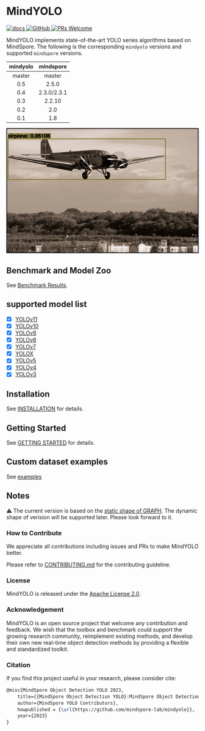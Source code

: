 # MindYOLO

<p align="left">
    <a href="https://github.com/mindspore-lab/mindyolo/blob/master/README.md">
        <img alt="docs" src="https://img.shields.io/badge/docs-latest-blue">
    </a>
    <a href="https://github.com/mindspore-lab/mindyolo/blob/master/LICENSE">
        <img alt="GitHub" src="https://img.shields.io/github/license/mindspore-lab/mindcv.svg">
    </a>
    <a href="https://github.com/mindspore-lab/mindyolo/pulls">
        <img alt="PRs Welcome" src="https://img.shields.io/badge/PRs-welcome-pink.svg">
    </a>
</p>

MindYOLO implements state-of-the-art YOLO series algorithms based on MindSpore.
The following is the corresponding `mindyolo` versions and supported `mindspore` versions.

| mindyolo |  mindspore  |
| :------: | :---------: |
|  master  |   master    |
|   0.5    |    2.5.0    |
|   0.4    | 2.3.0/2.3.1 |
|   0.3    |   2.2.10    |
|   0.2    |     2.0     |
|   0.1    |     1.8     |

<img src="https://raw.githubusercontent.com/mindspore-lab/mindyolo/master/.github/000000137950.jpg" />

## Benchmark and Model Zoo

See [Benchmark Results](benchmark_results.md).

## supported model list
- [x] [YOLOv11](configs/yolov11)
- [x] [YOLOv10](configs/yolov10)
- [x] [YOLOv9](configs/yolov9)
- [x] [YOLOv8](configs/yolov8)
- [x] [YOLOv7](configs/yolov7)
- [x] [YOLOX](configs/yolox)
- [x] [YOLOv5](configs/yolov5)
- [x] [YOLOv4](configs/yolov4)
- [x] [YOLOv3](configs/yolov3)

## Installation

See [INSTALLATION](docs/en/installation.md) for details.

## Getting Started

See [GETTING STARTED](GETTING_STARTED.md) for details.

## Custom dataset examples

See [examples](examples)

## Notes

⚠️ The current version is based on the [static shape of GRAPH](https://mindspore.cn/docs/en/r2.0/note/static_graph_syntax_support.html). 
The dynamic shape of verision will be supported later. Please look forward to it.

### How to Contribute

We appreciate all contributions including issues and PRs to make MindYOLO better. 

Please refer to [CONTRIBUTING.md](CONTRIBUTING.md) for the contributing guideline.

### License

MindYOLO is released under the [Apache License 2.0](LICENSE.md).

### Acknowledgement

MindYOLO is an open source project that welcome any contribution and feedback. We wish that the toolbox and benchmark could support the growing research community, reimplement existing methods, and develop their own new real-time object detection methods by providing a flexible and standardized toolkit.

### Citation

If you find this project useful in your research, please consider cite:

```latex
@misc{MindSpore Object Detection YOLO 2023,
    title={{MindSpore Object Detection YOLO}:MindSpore Object Detection YOLO Toolbox and Benchmark},
    author={MindSpore YOLO Contributors},
    howpublished = {\url{https://github.com/mindspore-lab/mindyolo}},
    year={2023}
}
```
